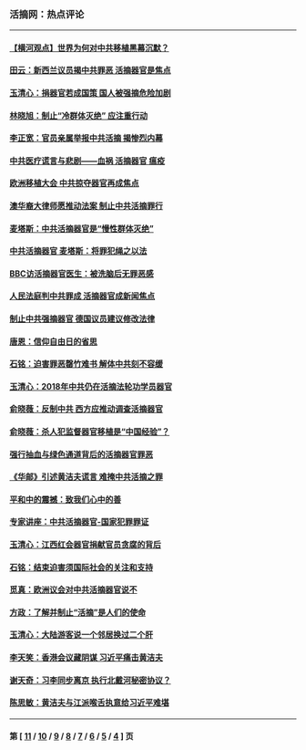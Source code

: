 ### 活摘网：热点评论
---
#### [【横河观点】世界为何对中共移植黑幕沉默？](../../pages/nf5879/n13244249.md?10090430) 
#### [田云：新西兰议员揭中共罪恶 活摘器官是焦点](../../pages/nf5879/n13070629.md?10090430) 
#### [玉清心：捐器官若成国策 国人被强摘危险加剧](../../pages/nf5879/n12802713.md?10090430) 
#### [林晓旭：制止“冷群体灭绝” 应注重行动](../../pages/nf5879/n12779736.md?10090430) 
#### [李正宽：官员亲属举报中共活摘 揭惨烈内幕](../../pages/nf5879/n12684490.md?10090430) 
#### [中共医疗谎言与悲剧——血祸 活摘器官 瘟疫](../../pages/nf5879/n12372103.md?10090430) 
#### [欧洲移植大会 中共掠夺器官再成焦点](../../pages/nf5879/n11538883.md?10090430) 
#### [澳华裔大律师愿推动法案 制止中共活摘罪行](../../pages/nf5879/n11377039.md?10090430) 
#### [麦塔斯：中共活摘器官是“慢性群体灭绝”](../../pages/nf5879/n11350529.md?10090430) 
#### [中共活摘器官 麦塔斯：将罪犯绳之以法](../../pages/nf5879/n11347973.md?10090430) 
#### [BBC访活摘器官医生：被洗脑后无罪恶感](../../pages/nf5879/n11335935.md?10090430) 
#### [人民法庭判中共罪成 活摘器官成新闻焦点](../../pages/nf5879/n11331578.md?10090430) 
#### [制止中共强摘器官 德国议员建议修改法律](../../pages/nf5879/n11249451.md?10090430) 
#### [唐恩：信仰自由日的省思](../../pages/nf5879/n11003525.md?10090430) 
#### [石铭：迫害罪恶罄竹难书  解体中共刻不容缓](../../pages/nf5879/n10942855.md?10090430) 
#### [玉清心：2018年中共仍在活摘法轮功学员器官](../../pages/nf5879/n10914646.md?10090430) 
#### [俞晓薇：反制中共 西方应推动调查活摘器官](../../pages/nf5879/n10794671.md?10090430) 
#### [俞晓薇：杀人犯监督器官移植是“中国经验”？](../../pages/nf5879/n10466427.md?10090430) 
#### [强行抽血与绿色通道背后的活摘器官罪恶](../../pages/nf5879/n10004708.md?10090430) 
#### [《华邮》引述黄洁夫谎言 难掩中共活摘之罪](../../pages/nf5879/n9642309.md?10090430) 
#### [平和中的震撼：致我们心中的善](../../pages/nf5879/n9021123.md?10090430) 
#### [专家讲座：中共活摘器官-国家犯罪罪证](../../pages/nf5879/n8828153.md?10090430) 
#### [玉清心：江西红会器官捐献官员贪腐的背后](../../pages/nf5879/n8522122.md?10090430) 
#### [石铭：结束迫害须国际社会的关注和支持](../../pages/nf5879/n8443497.md?10090430) 
#### [觅真：欧洲议会对中共活摘器官说不](../../pages/nf5879/n8337486.md?10090430) 
#### [方政：了解并制止“活摘”是人们的使命](../../pages/nf5879/n8329214.md?10090430) 
#### [玉清心：大陆游客说一个邻居换过二个肝](../../pages/nf5879/n8291404.md?10090430) 
#### [李天笑：香港会议藏阴谋 习近平痛击黄洁夫](../../pages/nf5879/n8241459.md?10090430) 
#### [谢天奇：习李同步离京 执行北戴河秘密协议？](../../pages/nf5879/n8230418.md?10090430) 
#### [陈思敏：黄洁夫与江派喉舌执意给习近平难堪](../../pages/nf5879/n8222166.md?10090430) 

---
#### 第 [ [11](./11.md?10090430) / [10](./10.md?10090430) / [9](./9.md?10090430) / [8](./8.md?10090430) / [7](./7.md?10090430) / [6](./6.md?10090430) / [5](./5.md?10090430) / [4](./4.md?10090430) ] 页
